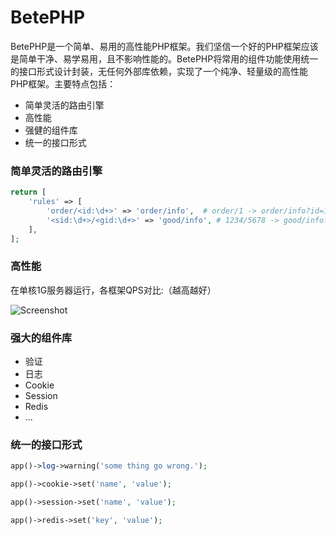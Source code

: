 # BetePHP

BetePHP是一个简单、易用的高性能PHP框架。我们坚信一个好的PHP框架应该是简单干净、易学易用，且不影响性能的。BetePHP将常用的组件功能使用统一的接口形式设计封装，无任何外部库依赖，实现了一个纯净、轻量级的高性能PHP框架。主要特点包括：

* 简单灵活的路由引擎
* 高性能
* 强健的组件库
* 统一的接口形式

### 简单灵活的路由引擎

```php
return [
    'rules' => [
        'order/<id:\d+>' => 'order/info',  # order/1 -> order/info?id=1
        '<sid:\d+>/<gid:\d+>' => 'good/info', # 1234/5678 -> good/info?sid=1234&gid=5678
    ],
];
```

### 高性能
在单核1G服务器运行，各框架QPS对比:（越高越好）

![Screenshot](/img/performance.png)

### 强大的组件库
* 验证
* 日志
* Cookie
* Session
* Redis
* ...

### 统一的接口形式

```php
app()->log->warning('some thing go wrong.');

app()->cookie->set('name', 'value');

app()->session->set('name', 'value');

app()->redis->set('key', 'value');
```
